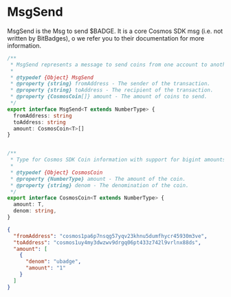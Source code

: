 # MsgSend

MsgSend is the Msg to send $BADGE. It is a core Cosmos SDK msg (i.e. not written by BitBadges), o we refer you to their documentation for more information.

```typescript
/**
 * MsgSend represents a message to send coins from one account to another.
 *
 * @typedef {Object} MsgSend
 * @property {string} fromAddress - The sender of the transaction.
 * @property {string} toAddress - The recipient of the transaction.
 * @property {CosmosCoin[]} amount - The amount of coins to send.
 */
export interface MsgSend<T extends NumberType> {
  fromAddress: string
  toAddress: string
  amount: CosmosCoin<T>[]
}


/**
 * Type for Cosmos SDK Coin information with support for bigint amounts (e.g. { amount: 1000000, denom: 'ubadge' }).
 *
 * @typedef {Object} CosmosCoin
 * @property {NumberType} amount - The amount of the coin.
 * @property {string} denom - The denomination of the coin.
 */
export interface CosmosCoin<T extends NumberType> {
  amount: T,
  denom: string,
}

```

```json
{
  "fromAddress": "cosmos1pa6p7nsqg57yqv23khnu5dumfhycr45930m3ve",
  "toAddress": "cosmos1uy4my3dwzwv9drgq06pt433z742l9vrlnx88ds",
  "amount": [
    {
      "denom": "ubadge",
      "amount": "1"
    }
  ]
}
```
